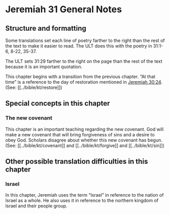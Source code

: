 # Jeremiah 31 General Notes
## Structure and formatting

Some translations set each line of poetry farther to the right than the rest of the text to make it easier to read. The ULT does this with the poetry in 31:1-6, 8-22, 35-37.

The ULT sets 31:29 farther to the right on the page than the rest of the text because it is an important quotation.

This chapter begins with a transition from the previous chapter. “At that time” is a reference to the day of restoration mentioned in [Jeremiah 30:24](../../jer/30/24.md). (See: [[../bible/kt/restore]])
## Special concepts in this chapter

### The new covenant

This chapter is an important teaching regarding the new covenant. God will make a new covenant that will bring forgiveness of sins and a desire to obey God. Scholars disagree about whether this new covenant has begun. (See: [[../bible/kt/covenant]] and [[../bible/kt/forgive]] and [[../bible/kt/sin]])

## Other possible translation difficulties in this chapter

### Israel
In this chapter, Jeremiah uses the term “Israel” in reference to the nation of Israel as a whole. He also uses it in reference to the northern kingdom of Israel and their people group.